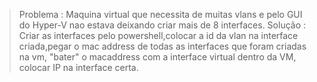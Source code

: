 > Problema : Maquina virtual que necessita de muitas vlans e pelo GUI do Hyper-V nao estava deixando criar mais de 8 interfaces.
> Solução : Criar as interfaces pelo powershell,colocar a id da vlan na interface criada,pegar o mac address de todas as interfaces que foram criadas na vm,
"bater" o macaddress com a interface virtual dentro da VM, colocar IP na interface certa.
